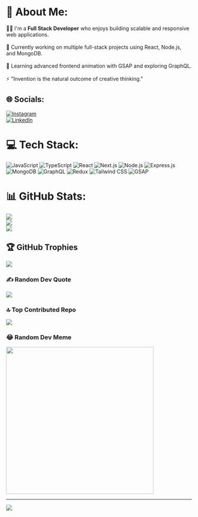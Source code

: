 # 💫 About Me:
👨‍💻 I'm a **Full Stack Developer** who enjoys building scalable and responsive web applications.<br>  
🔭 Currently working on multiple full-stack projects using React, Node.js, and MongoDB.<br>  
🌱 Learning advanced frontend animation with GSAP and exploring GraphQL.<br>  
⚡ "Invention is the natural outcome of creative thinking."

## 🌐 Socials:
[![Instagram](https://img.shields.io/badge/Instagram-%23E4405F.svg?logo=Instagram&logoColor=white)](https://instagram.com/vishalpawar00x)  
[![LinkedIn](https://img.shields.io/badge/LinkedIn-%230077B5.svg?logo=linkedin&logoColor=white)](https://www.linkedin.com/in/vishal-pawar-67b476256)

# 💻 Tech Stack:
![JavaScript](https://img.shields.io/badge/-JavaScript-F7DF1E?style=for-the-badge&logo=javascript&logoColor=black)
![TypeScript](https://img.shields.io/badge/-TypeScript-007ACC?style=for-the-badge&logo=typescript&logoColor=white)
![React](https://img.shields.io/badge/-React-20232a?style=for-the-badge&logo=react&logoColor=61DAFB)
![Next.js](https://img.shields.io/badge/-Next.js-black?style=for-the-badge&logo=next.js)
![Node.js](https://img.shields.io/badge/-Node.js-339933?style=for-the-badge&logo=node.js&logoColor=white)
![Express.js](https://img.shields.io/badge/-Express.js-000000?style=for-the-badge&logo=express&logoColor=white)
![MongoDB](https://img.shields.io/badge/-MongoDB-47A248?style=for-the-badge&logo=mongodb&logoColor=white)
![GraphQL](https://img.shields.io/badge/-GraphQL-E10098?style=for-the-badge&logo=graphql&logoColor=white)
![Redux](https://img.shields.io/badge/-Redux-764ABC?style=for-the-badge&logo=redux&logoColor=white)
![Tailwind CSS](https://img.shields.io/badge/-TailwindCSS-38B2AC?style=for-the-badge&logo=tailwind-css&logoColor=white)
![GSAP](https://img.shields.io/badge/-GSAP-88CE02?style=for-the-badge&logo=greensock&logoColor=black)

# 📊 GitHub Stats:
![](https://github-readme-stats.vercel.app/api?username=Vishal2264613&theme=dark&hide_border=false&include_all_commits=true&count_private=true)<br/>
![](https://github-readme-streak-stats.herokuapp.com/?user=Vishal2264613&theme=dark&hide_border=false)<br/>
![](https://github-readme-stats.vercel.app/api/top-langs/?username=Vishal2264613&theme=dark&hide_border=false&layout=compact)

## 🏆 GitHub Trophies
![](https://github-profile-trophy.vercel.app/?username=Vishal2264613&theme=radical&no-frame=false&no-bg=false&margin-w=4)

### ✍️ Random Dev Quote
![](https://quotes-github-readme.vercel.app/api?type=horizontal&theme=radical)

### 🔝 Top Contributed Repo
![](https://github-contributor-stats.vercel.app/api?username=Vishal2264613&limit=5&theme=dark&combine_all_yearly_contributions=true)

### 😂 Random Dev Meme
<img src='https://randommeme-five.vercel.app/' style="height: 400px;" />

---
[![](https://visitcount.itsvg.in/api?id=Vishal2264613&icon=0&color=0)](https://visitcount.itsvg.in)

<!-- Proudly created with GPRM ( https://gprm.itsvg.in ) -->
